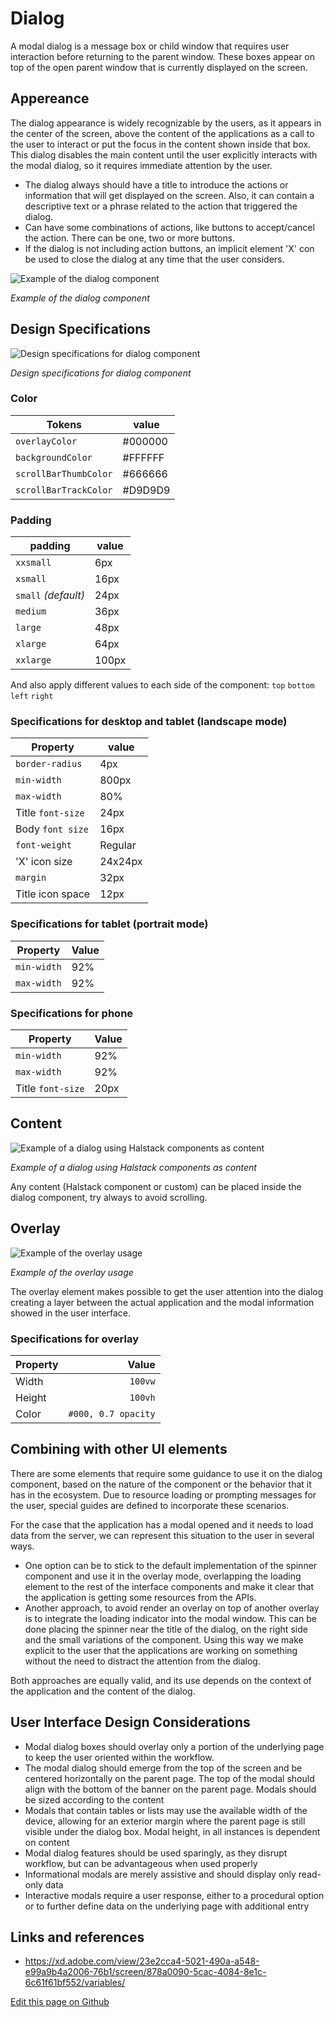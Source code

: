 # Dialog

A modal dialog is a message box or child window that requires user interaction before returning to the parent window. These boxes appear on top of the open parent window that is currently displayed on the screen.

## Appereance

The dialog appearance is widely recognizable by the users, as it appears in the center of the screen, above the content of the applications as a call to the user to interact or put the focus in the content shown inside that box.
This dialog disables the main content until the user explicitly interacts with the modal dialog, so it requires immediate attention by the user.

* The dialog always should have a title to introduce the actions or information that will get displayed on the screen. Also, it can contain a descriptive text or a phrase related to the action that triggered the dialog.
* Can have some combinations of actions, like buttons to accept/cancel the action. There can be one, two or more buttons.
* If the dialog is not including action buttons, an implicit element 'X' con be used to close the dialog at any time that the user considers.


![Example of the dialog component](images/dialog_mode_content.png)

_Example of the dialog component_


## Design Specifications

![Design specifications for dialog component](images/dialog_specs.png)

_Design specifications for dialog component_

### Color

| Tokens                | value       |
| -------------------   | ----------- |
| `overlayColor`        |     #000000 |
| `backgroundColor`     |     #FFFFFF |
| `scrollBarThumbColor` |     #666666 |
| `scrollBarTrackColor` |     #D9D9D9 |

### Padding

padding | value
-- | --
`xxsmall` | 6px
`xsmall` | 16px
`small` _(default)_ | 24px
`medium` | 36px
`large` | 48px
`xlarge` | 64px
`xxlarge` | 100px

And also apply different values to each side of the component:
`top` `bottom` `left` `right`

### Specifications for desktop and tablet (landscape mode)

| Property               |  value |
| ---------------------  | ----------------- |
| `border-radius`        |               4px |
| `min-width`            |             800px |
| `max-width`            |               80% |
| Title `font-size`      |              24px |
| Body `font size`       |              16px |
| `font-weight`          |           Regular |
| 'X' icon size          |           24x24px |
| `margin`               |              32px |
| Title icon space       |              12px |


### Specifications for tablet (portrait mode)

| Property         | Value   |
| ---------------  | ------  |
| `min-width`      | 92%     |
| `max-width`      | 92%     |


### Specifications for phone

| Property           |   Value |
| ------------------ | ------  |
| `min-width`        |  92%    |
| `max-width`        |  92%    |
| Title `font-size`  |  20px   |

## Content

![Example of a dialog using Halstack components as content](images/dialog_content.png)

_Example of a dialog using Halstack components as content_

Any content (Halstack component or custom) can be placed inside the dialog component, try always to avoid scrolling.


## Overlay

![Example of the overlay usage](images/dialog_overlay.png)

_Example of the overlay usage_

The overlay element makes possible to get the user attention into the dialog creating a layer between the actual application and the modal information showed in the user interface.

### Specifications for overlay

| Property |               Value |
| -------- | ------------------: |
| Width    |             `100vw` |
| Height   |             `100vh` |
| Color    | `#000, 0.7 opacity` |


## Combining with other UI elements

There are some elements that require some guidance to use it on the dialog component, based on the nature of the component or the behavior that it has in the ecosystem. Due to resource loading or prompting messages for the user, special guides are defined to incorporate these scenarios.

For the case that the application has a modal opened and it needs to load data from the server, we can represent this situation to the user in several ways.

- One option can be to stick to the default implementation of the spinner component and use it in the overlay mode, overlapping the loading element to the rest of the interface components and make it clear that the application is getting some resources from the APIs.
- Another approach, to avoid render an overlay on top of another overlay is to integrate the loading indicator into the modal window. This can be done placing the spinner near the title of the dialog, on the right side and the small variations of the component. Using this way we make explicit to the user that the applications are working on something without the need to distract the attention from the dialog.

Both approaches are equally valid, and its use depends on the context of the application and the content of the dialog.

## User Interface Design Considerations

- Modal dialog boxes should overlay only a portion of the underlying page to keep the user oriented within the workflow.
- The modal dialog should emerge from the top of the screen and be centered horizontally on the parent page. The top of the modal should align with the bottom of the banner on the parent page. Modals should be sized according to the content
- Modals that contain tables or lists may use the available width of the device, allowing for an exterior margin where the parent page is still visible under the dialog box. Modal height, in all instances is dependent on content
- Modal dialog features should be used sparingly, as they disrupt workflow, but can be advantageous when used properly
- Informational modals are merely assistive and should display only read-only data
- Interactive modals require a user response, either to a procedural option or to further define data on the underlying page with additional entry

## Links and references

- https://xd.adobe.com/view/23e2cca4-5021-490a-a548-e99a9b4a2006-76b1/screen/878a0090-5cac-4084-8e1c-6c61f61bf552/variables/

[Edit this page on Github](https://github.com/dxc-technology/halstack-style-guide/blob/master/guidelines/components/dialog/README.md)
